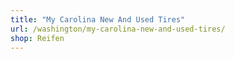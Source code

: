 ```yaml
---
title: "My Carolina New And Used Tires"
url: /washington/my-carolina-new-and-used-tires/
shop: Reifen
---
```

